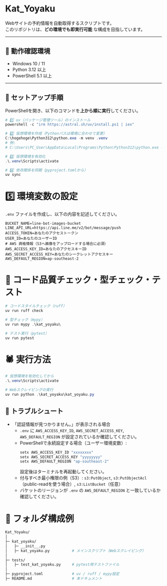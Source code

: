 # Kat_Yoyaku

Webサイトの予約情報を自動取得するスクリプトです。  
このリポジトリは、**どの環境でも即実行可能** な構成を目指しています。

---

## 🚀 動作確認環境
- Windows 10 / 11
- Python 3.12 以上
- PowerShell 5.1 以上

---

## 🧩 セットアップ手順

PowerShellを開き、以下のコマンドを**上から順に実行**してください。

```powershell
# 1️⃣ uv（パッケージ管理ツール）のインストール
powershell -c "irm https://astral.sh/uv/install.ps1 | iex"

# 2️⃣ 仮想環境を作成（Pythonパスは環境に合わせて変更）
C:\hogehoge\Python312\python.exe -m venv .venv
# 例:
# C:\Users\PC_User\AppData\Local\Programs\Python\Python312\python.exe -m venv .venv

# 3️⃣ 仮想環境を有効化
.\.venv\Scripts\activate

# 4️⃣ 依存関係を同期（pyproject.tomlから）
uv sync
```

# 5️⃣ 環境変数の設定
`.env` ファイルを作成し、以下の内容を記述してください。
```
BUCKET_NAME=line-bot-images-bucket
LINE_API_URL=https://api.line.me/v2/bot/message/push
ACCESS_TOKEN=あなたのアクセストークン
USER_ID=あなたのユーザーID
# AWS 資格情報（S3へ画像をアップロードする場合に必須）
AWS_ACCESS_KEY_ID=あなたのアクセスキーID
AWS_SECRET_ACCESS_KEY=あなたのシークレットアクセスキー
AWS_DEFAULT_REGION=ap-southeast-2
```

# 🧪 コード品質チェック・型チェック・テスト

```powershell
# コードスタイルチェック（ruff）
uv run ruff check

# 型チェック（mypy）
uv run mypy .\kat_yoyaku\

# テスト実行（pytest）
uv run pytest
```

# 🕷️ 実行方法
```powershell
# 仮想環境を有効化してから
.\.venv\Scripts\activate

# Webスクレイピングの実行
uv run python .\kat_yoyaku\kat_yoyaku.py
```

## 🧰 トラブルシュート

- 「認証情報が見つかりません。」が表示される場合
	- `.env` に `AWS_ACCESS_KEY_ID`, `AWS_SECRET_ACCESS_KEY`, `AWS_DEFAULT_REGION` が設定されているか確認してください。
	- PowerShellで永続設定する場合（ユーザー環境変数）:
		```powershell
		setx AWS_ACCESS_KEY_ID "xxxxxxxx"
		setx AWS_SECRET_ACCESS_KEY "yyyyyyyy"
		setx AWS_DEFAULT_REGION "ap-southeast-2"
		```
		設定後はターミナルを再起動してください。
	- 付与すべき最小権限の例（S3）: `s3:PutObject`, `s3:PutObjectAcl`（public-readを使う場合）, `s3:ListBucket`（任意）
	- バケットのリージョンが `.env` の `AWS_DEFAULT_REGION` と一致しているか確認してください。

# 📁 フォルダ構成例

```bash
Kat_Yoyaku/
│
├─ kat_yoyaku/
│   ├─ __init__.py
│   ├─ kat_yoyaku.py          # メインスクリプト（Webスクレイピング）
│
├─ tests/
│   ├─ test_kat_yoyaku.py     # pytest用テストファイル
│
├─ pyproject.toml             # uv / ruff / mypy設定
├─ README.md                  # 本ドキュメント
```